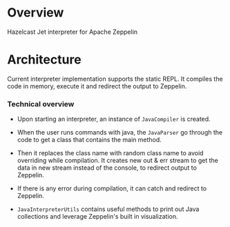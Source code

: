 # Overview
Hazelcast Jet interpreter for Apache Zeppelin

# Architecture
Current interpreter implementation supports the static REPL. It compiles the code in memory, execute it and redirect the output to Zeppelin.

### Technical overview

 * Upon starting an interpreter, an instance of `JavaCompiler` is created. 

 * When the user runs commands with java, the `JavaParser` go through the code to get a class that contains the main method.
 
 * Then it replaces the class name with random class name to avoid overriding while compilation. It creates new out & err stream to get the data in new stream instead of the console, to redirect output to Zeppelin.
 
 * If there is any error during compilation, it can catch and redirect to Zeppelin.
 
 * `JavaInterpreterUtils` contains useful methods to print out Java collections and leverage Zeppelin's built in visualization. 
